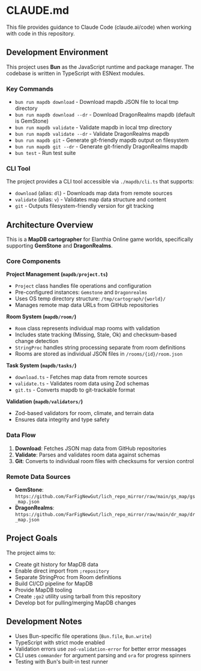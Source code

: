 # CLAUDE.md

This file provides guidance to Claude Code (claude.ai/code) when working with code in this repository.

## Development Environment

This project uses **Bun** as the JavaScript runtime and package manager. The codebase is written in TypeScript with ESNext modules.

### Key Commands

- `bun run mapdb download` - Download mapdb JSON file to local tmp directory
- `bun run mapdb download --dr` - Download DragonRealms mapdb (default is GemStone)
- `bun run mapdb validate` - Validate mapdb in local tmp directory
- `bun run mapdb validate --dr` - Validate DragonRealms mapdb
- `bun run mapdb git` - Generate git-friendly mapdb output on filesystem
- `bun run mapdb git --dr` - Generate git-friendly DragonRealms mapdb
- `bun test` - Run test suite

### CLI Tool

The project provides a CLI tool accessible via `./mapdb/cli.ts` that supports:
- `download` (alias: `dl`) - Downloads map data from remote sources
- `validate` (alias: `v`) - Validates map data structure and content
- `git` - Outputs filesystem-friendly version for git tracking

## Architecture Overview

This is a **MapDB cartographer** for Elanthia Online game worlds, specifically supporting **GemStone** and **DragonRealms**.

### Core Components

**Project Management (`mapdb/project.ts`)**
- `Project` class handles file operations and configuration
- Pre-configured instances: `Gemstone` and `Dragonrealms` 
- Uses OS temp directory structure: `/tmp/cartograph/{world}/`
- Manages remote map data URLs from GitHub repositories

**Room System (`mapdb/room/`)**
- `Room` class represents individual map rooms with validation
- Includes state tracking (Missing, Stale, Ok) and checksum-based change detection
- `StringProc` handles string processing separate from room definitions
- Rooms are stored as individual JSON files in `/rooms/{id}/room.json`

**Task System (`mapdb/tasks/`)**
- `download.ts` - Fetches map data from remote sources
- `validate.ts` - Validates room data using Zod schemas
- `git.ts` - Converts mapdb to git-trackable format

**Validation (`mapdb/validators/`)**
- Zod-based validators for room, climate, and terrain data
- Ensures data integrity and type safety

### Data Flow

1. **Download**: Fetches JSON map data from GitHub repositories
2. **Validate**: Parses and validates room data against schemas
3. **Git**: Converts to individual room files with checksums for version control

### Remote Data Sources

- **GemStone**: `https://github.com/FarFigNewGut/lich_repo_mirror/raw/main/gs_map/gs_map.json`
- **DragonRealms**: `https://github.com/FarFigNewGut/lich_repo_mirror/raw/main/dr_map/dr_map.json`

## Project Goals

The project aims to:
- Create git history for MapDB data
- Enable direct import from `;repository` 
- Separate StringProc from Room definitions
- Build CI/CD pipeline for MapDB
- Provide MapDB tooling
- Create `;go2` utility using tarball from this repository
- Develop bot for pulling/merging MapDB changes

## Development Notes

- Uses Bun-specific file operations (`Bun.file`, `Bun.write`)
- TypeScript with strict mode enabled
- Validation errors use `zod-validation-error` for better error messages
- CLI uses `commander` for argument parsing and `ora` for progress spinners
- Testing with Bun's built-in test runner